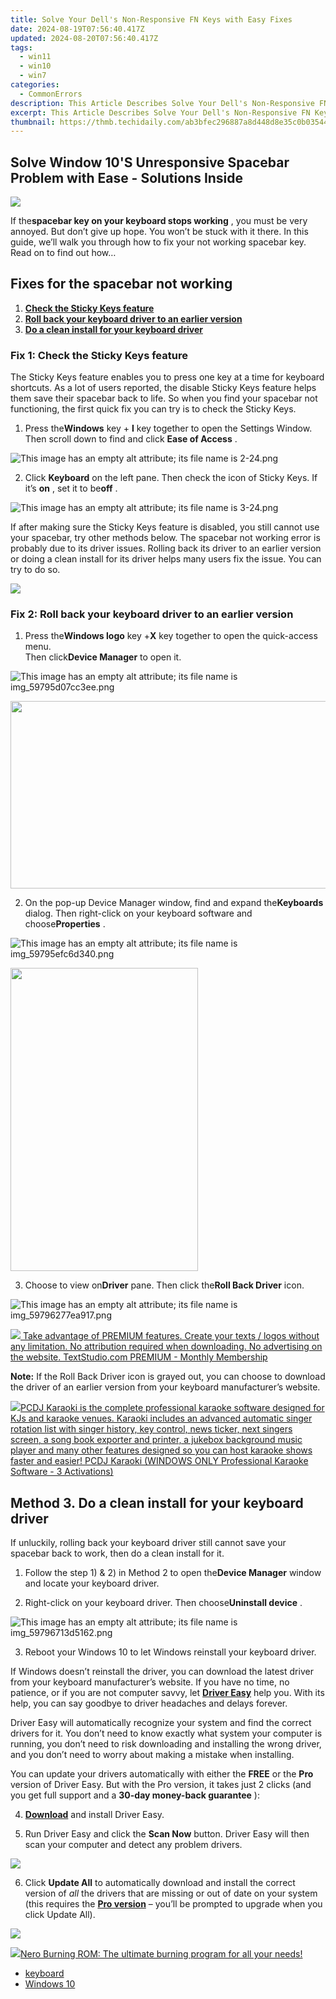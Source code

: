 ```yaml
---
title: Solve Your Dell's Non-Responsive FN Keys with Easy Fixes
date: 2024-08-19T07:56:40.417Z
updated: 2024-08-20T07:56:40.417Z
tags:
  - win11
  - win10
  - win7
categories:
  - CommonErrors
description: This Article Describes Solve Your Dell's Non-Responsive FN Keys with Easy Fixes
excerpt: This Article Describes Solve Your Dell's Non-Responsive FN Keys with Easy Fixes
thumbnail: https://thmb.techidaily.com/ab3bfec296887a8d448d8e35c0b03544ab7fa85c994173438d04396b799c480a.jpg
---
```


## Solve Window 10'S Unresponsive Spacebar Problem with Ease - Solutions Inside

![](https://images.drivereasy.com/wp-content/uploads/2017/07/img_59794b70c58e8.jpg)

 If the**spacebar key on your keyboard stops working** , you must be very annoyed. But don’t give up hope. You won’t be stuck with it there. In this guide, we’ll walk you through how to fix your not working spacebar key. Read on to find out how…

## Fixes for the spacebar not working

1. [**Check the Sticky Keys feature**](#method1)
2. [**Roll back your keyboard driver to an earlier version**](#method2)
3. [**Do a clean install for your keyboard driver**](#method3)

### Fix 1: Check the Sticky Keys feature

 The Sticky Keys feature enables you to press one key at a time for keyboard shortcuts. As a lot of users reported, the disable Sticky Keys feature helps them save their spacebar back to life. So when you find your spacebar not functioning, the first quick fix you can try is to check the Sticky Keys.

 1) Press the**Windows** key + **I** key together to open the Settings Window.  
 Then scroll down to find and click **Ease of Access** .

![This image has an empty alt attribute; its file name is 2-24.png](https://images.drivereasy.com/wp-content/uploads/2017/06/2-24.png)

 2) Click **Keyboard** on the left pane. Then check the icon of Sticky Keys. If it’s **on** , set it to be**off** .

![This image has an empty alt attribute; its file name is 3-24.png](https://images.drivereasy.com/wp-content/uploads/2017/06/3-24.png)

 If after making sure the Sticky Keys feature is disabled, you still cannot use your spacebar, try other methods below. The spacebar not working error is probably due to its driver issues. Rolling back its driver to an earlier version or doing a clean install for its driver helps many users fix the issue. You can try to do so.

<!-- affiliate ads begin -->
<a href="https://shop.incomedia.eu/order/checkout.php?PRODS=12730965&QTY=1&AFFILIATE=108875&CART=1"><img src="https://incomedia.eu/files/images/affiliates/w5/03_WBSX5_728x90_red_CTA.jpg" border="0"></a>
<!-- affiliate ads end -->
### Fix 2:   Roll back your keyboard driver to an earlier version

 1) Press the**Windows logo**  key +**X** key together to open the quick-access menu.  
 Then click**Device Manager** to open it.

![This image has an empty alt attribute; its file name is img_59795d07cc3ee.png](https://images.drivereasy.com/wp-content/uploads/2017/07/img_59795d07cc3ee.png)

<!-- affiliate ads begin -->
<a href="https://25home.pxf.io/c/5597632/2090698/16836" target="_top" id="2090698"><img src="//a.impactradius-go.com/display-ad/16836-2090698" border="0" alt="" width="720" height="300"/></a>
<!-- affiliate ads end -->
 2) On the pop-up Device Manager window, find and expand the**Keyboards** dialog. Then right-click on your keyboard software and choose**Properties** .

![This image has an empty alt attribute; its file name is img_59795efc6d340.png](https://images.drivereasy.com/wp-content/uploads/2017/07/img_59795efc6d340.png)

<!-- affiliate ads begin -->
<a href="https://zonlipartnershipprogram.pxf.io/c/5597632/1611407/17882" target="_top" id="1611407"><img src="//a.impactradius-go.com/display-ad/17882-1611407" border="0" alt="" width="300" height="485"/></a><img height="0" width="0" src="https://imp.pxf.io/i/5597632/1611407/17882" style="position:absolute;visibility:hidden;" border="0" />
<!-- affiliate ads end -->
 3) Choose to view on**Driver** pane. Then click the**Roll Back Driver** icon.

![This image has an empty alt attribute; its file name is img_59796277ea917.png](https://images.drivereasy.com/wp-content/uploads/2017/07/img_59796277ea917.png)

<!-- affiliate ads begin -->
<a href="https://secure.textstudio.com/order/checkout.php?PRODS=35633281&QTY=1&AFFILIATE=108875&CART=1"> <img src="https://secure.avangate.com/images/merchant/d6eb8222c9718486bdabce8b897380f7/products/2_premium-icon.png" border="0"> Take advantage of PREMIUM features. 
Create your texts / logos without any limitation. 
No attribution required when downloading. 
No advertising on the website. 
 TextStudio.com  PREMIUM - Monthly Membership</a>
<!-- affiliate ads end -->
**Note:** If the Roll Back Driver icon is grayed out, you can choose to download the driver of an earlier version from your keyboard manufacturer’s website.

<!-- affiliate ads begin -->
<a href="https://shop.pcdj.com/order/checkout.php?PRODS=4698832&QTY=1&AFFILIATE=108875&CART=1"> <img src="https://secure.avangate.com/images/merchant/47f4b6321e9fd8e8f7326a6adc1a7c1e/products/karaoki-new-searchresultspane.jpg" border="0">PCDJ Karaoki is the complete professional karaoke software designed for KJs and karaoke venues. Karaoki includes an advanced automatic singer rotation list with singer history, key control, news ticker, next singers screen, a song book exporter and printer, a jukebox background music player and many other features designed so you can host karaoke shows faster and easier! 
 PCDJ Karaoki (WINDOWS ONLY Professional Karaoke Software - 3 Activations)</a>
<!-- affiliate ads end -->
## Method 3\. Do a clean install for your keyboard driver

 If unluckily, rolling back your keyboard driver still cannot save your spacebar back to work, then do a clean install for it.

 1) Follow the step 1) & 2) in Method 2 to open the**Device Manager** window and locate your keyboard driver.

 2) Right-click on your keyboard driver. Then choose**Uninstall device** .

![This image has an empty alt attribute; its file name is img_59796713d5162.png](https://images.drivereasy.com/wp-content/uploads/2017/07/img_59796713d5162.png)

3) Reboot your Windows 10 to let Windows reinstall your keyboard driver.

 If Windows doesn’t reinstall the driver, you can download the latest driver from your keyboard manufacturer’s website. If you have no time, no patience, or if you are not computer savvy, let **[Driver Easy](https://tools.techidaily.com/drivereasy/download/)**  help you. With its help, you can say goodbye to driver headaches and delays forever.

 Driver Easy will automatically recognize your system and find the correct drivers for it. You don’t need to know exactly what system your computer is running, you don’t need to risk downloading and installing the wrong driver, and you don’t need to worry about making a mistake when installing.

 You can update your drivers automatically with either the **FREE**   or the **Pro**   version of Driver Easy. But with the Pro version, it takes just 2 clicks (and you get full support and a **30-day money-back guarantee** ):

 4) **[Download](https://tools.techidaily.com/drivereasy/download/)**   and install Driver Easy.  
  
 5) Run Driver Easy and click the **Scan Now**   button. Driver Easy will then scan your computer and detect any problem drivers.

![](https://images.drivereasy.com/wp-content/uploads/2023/03/Driver-Easy-download-needed-1200x900.jpg)

 6) Click **Update All** to automatically download and install the correct version of _all_ the drivers that are missing or out of date on your system (this requires the [**Pro version**](https://tools.techidaily.com/drivereasy/download/) – you’ll be prompted to upgrade when you click Update All).

![](https://images.drivereasy.com/wp-content/uploads/2020/11/de-2-7.jpg)

<!-- affiliate ads begin -->
<a href="https://store.nero.com/order/checkout.php?PRODS=39694080&QTY=1&AFFILIATE=108875&CART=1"><img src="http://cdnwww.nero.com/nero-com-wAssets/img/banners/2023/nbr/fire/Screenshot_1red_gb.jpg" border="0">Nero Burning ROM:
The ultimate burning program for all your needs!</a>
<!-- affiliate ads end -->
* [keyboard](https://bellelily.pxf.io/m5azgm)
* [Windows 10](https://tools.techidaily.com/drivereasy/download/)

<ins class="adsbygoogle"
     style="display:block"
     data-ad-format="autorelaxed"
     data-ad-client="ca-pub-7571918770474297"
     data-ad-slot="1223367746"></ins>



<ins class="adsbygoogle"
     style="display:block"
     data-ad-client="ca-pub-7571918770474297"
     data-ad-slot="8358498916"
     data-ad-format="auto"
     data-full-width-responsive="true"></ins>


